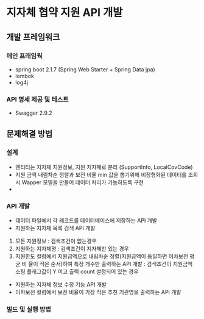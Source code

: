 # 지자체 협약 지원 API 개발 

## 개발 프레임워크
### 메인 프래임웍  
  - spring boot 2.1.7 (Spring Web Starter + Spring Data jpa)
  - lombok
  - log4j
  
### API 명세 제공 및 테스트
  - Swagger 2.9.2 

## 문제해결 방법

### 설계
- 엔티티는 지자체 지원정보, 지원 지자체로 분리 (SupportInfo, LocalCovCode)
- 지원 금액 내림차순 정렬과 보전 비율 min 값을 뽑기위해 비정형화된 데이터를 조회시 Wapper 모델을 만들어 데이터 처리가 가능하도록 구현 
- 

### API 개발
- 데이터 파일에서 각 레코드를 데이터베이스에 저장하는 API 개발 
- 지원하는 지자체 목록 검색 API 개발 
 1. 모든 지원정보  : 검색조건이 없는경우
 2. 지원하는 지자체명 : 검색조건이 지자체만 있는 경우
 3. 지원한도 컬럼에서 지원금액으로 내림차순 정렬(지원금액이 동일하면 이차보전 평균 비 율이 적은 순서)하여 특정 개수만 출력하는 API 개발  : 검색조건이 지원금액 소팅 플래그값이 Y 이고 츨력 count 설정되어 있는 경우 
- 지원하는 지자체 정보 수정 기능 API 개발 
- 이차보전 컬럼에서 보전 비율이 가장 작은 추천 기관명을 출력하는 API 개발 


### 빌드 및 실행 방법 